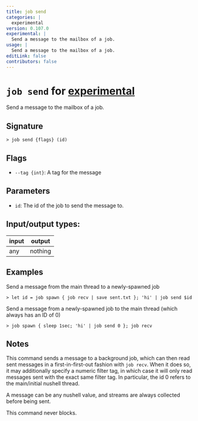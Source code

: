 ```yaml
---
title: job send
categories: |
  experimental
version: 0.107.0
experimental: |
  Send a message to the mailbox of a job.
usage: |
  Send a message to the mailbox of a job.
editLink: false
contributors: false
---
```

<!-- This file is automatically generated. Please edit the command in https://github.com/nushell/nushell instead. -->

# `job send` for [experimental](/commands/categories/experimental.md)

<div class='command-title'>Send a message to the mailbox of a job.</div>

## Signature

```> job send {flags} (id)```

## Flags

 -  `--tag {int}`: A tag for the message

## Parameters

 -  `id`: The id of the job to send the message to.


## Input/output types:

| input | output  |
| ----- | ------- |
| any   | nothing |
## Examples

Send a message from the main thread to a newly-spawned job
```nu
> let id = job spawn { job recv | save sent.txt }; 'hi' | job send $id

```

Send a message from a newly-spawned job to the main thread (which always has an ID of 0)
```nu
> job spawn { sleep 1sec; 'hi' | job send 0 }; job recv

```

## Notes

This command sends a message to a background job, which can then read sent messages
in a first-in-first-out fashion with `job recv`. When it does so, it may additionally specify a numeric filter tag,
in which case it will only read messages sent with the exact same filter tag.
In particular, the id 0 refers to the main/initial nushell thread.

A message can be any nushell value, and streams are always collected before being sent.

This command never blocks.
